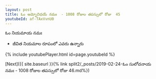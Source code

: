 ```yaml
---
layout: post
title: ఓం అమ్భోనిధయే నమః  - 1008 రోజుల తపస్సులో రోజు  45
youtubeId: af-TAxVvnU0
---
```

 
 
 ఓం నియమాయ నమః  
 
 -  జీవిత నియమాల రూపంలో ఎవరు ఉన్నారు 
 
  
 
  
 
 
 
 
 
 


{% include youtubePlayer.html id=page.youtubeId %}
 
[Next]({{ site.baseurl }}{% link  split2/_posts/2019-02-24-ఓం సులోచనాయ నమః  - 1008 రోజుల తపస్సులో రోజు  46.md%})
 
